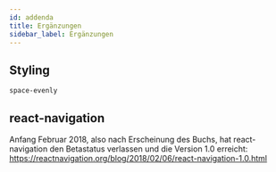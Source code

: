 ```yaml
---
id: addenda
title: Ergänzungen
sidebar_label: Ergänzungen
---
```


## Styling

```
space-evenly
```

## react-navigation

Anfang Februar 2018, also nach Erscheinung des Buchs, hat react-navigation den Betastatus verlassen und die Version 1.0 erreicht: <https://reactnavigation.org/blog/2018/02/06/react-navigation-1.0.html>